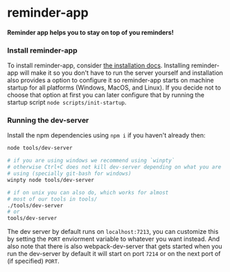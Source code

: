 # reminder-app
#### Reminder app helps you to stay on top of you reminders!

### Install reminder-app

To install reminder-app, consider
[the installation docs](docs/index.md#install-reminder-app).
Installing reminder-app will make it so you don't have to run
the server yourself and installation also provides a option to configure
it so reminder-app starts on machine startup for all platforms (Windows,
MacOS, and Linux). If you decide not to choose that option at first
you can later configure that by running the startup script
`node scripts/init-startup`.

### Running the dev-server

Install the npm dependencies using `npm i` if you haven't already then:
```bash
node tools/dev-server

# if you are using windows we recommend using `winpty`
# otherwise Ctrl+C does not kill dev-server depending on what you are
# using (specially git-bash for windows)
winpty node tools/dev-server

# if on unix you can also do, which works for almost
# most of our tools in tools/
./tools/dev-server
# or
tools/dev-server
```

The dev server by default runs on `localhost:7213`, you can
customize this by setting the `PORT` enviorment variable to
whatever you want instead. And also note that there is also
webpack-dev-server that gets started when you run the dev-server
by default it will start on port `7214` or on the next port of (if
specified) `PORT`.
